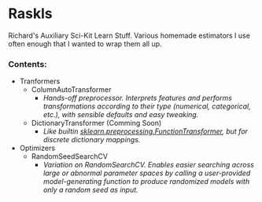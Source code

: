 # Raskls
Richard's Auxiliary Sci-Kit Learn Stuff. Various homemade estimators I use often enough that I wanted to wrap them all up.

### Contents:
  - Tranformers
    - ColumnAutoTransformer
      - _Hands-off preprocessor. Interprets features and performs transformations according to their type (numerical, categorical, etc.), with sensible defaults and easy tweaking._
    - DictionaryTransformer (Comming Soon)
      - _Like builtin [sklearn.preprocessing.FunctionTransformer](https://scikit-learn.org/stable/modules/generated/sklearn.preprocessing.FunctionTransformer.html), but for discrete dictionary mappings._
  - Optimizers
    - RandomSeedSearchCV
      - _Variation on RandomSearchCV. Enables easier searching across large or abnormal parameter spaces by calling a user-provided model-generating function to produce randomized models with only a random seed as input._
